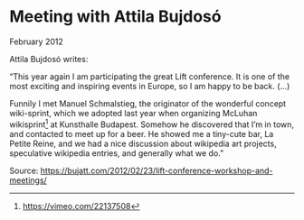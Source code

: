 # Meeting with Attila Bujdosó

February 2012

Attila Bujdosó writes:

“This year again I am participating the great Lift conference. It is one of the most  exciting and inspiring events in Europe, so I am happy to be back. (...)

Funnily I met Manuel Schmalstieg, the originator of the wonderful concept wiki-sprint, which we adopted last year when organizing McLuhan wikisprint[^1] at Kunsthalle Budapest. Somehow he discovered that I’m in town, and contacted to meet up for a beer. He showed me a tiny-cute bar, La Petite Reine, and we had a nice discussion about wikipedia art projects, speculative wikipedia entries, and generally what we do.”

Source: https://bujatt.com/2012/02/23/lift-conference-workshop-and-meetings/

[^1]: https://vimeo.com/22137508